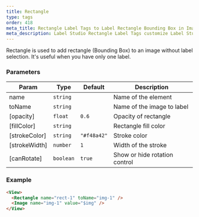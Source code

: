 ```yaml
---
title: Rectangle
type: tags
order: 418
meta_title: Rectangle Label Tags to Label Rectangle Bounding Box in Images
meta_description: Label Studio Rectangle Label Tags customize Label Studio to label rectangle bounding boxes in images for machine learning and data science projects.
---
```


Rectangle is used to add rectangle (Bounding Box) to an image without label selection. It's useful when you have
only one label.

### Parameters

| Param | Type | Default | Description |
| --- | --- | --- | --- |
| name | <code>string</code> |  | Name of the element |
| toName | <code>string</code> |  | Name of the image to label |
| [opacity] | <code>float</code> | <code>0.6</code> | Opacity of rectangle |
| [fillColor] | <code>string</code> |  | Rectangle fill color |
| [strokeColor] | <code>string</code> | <code>&quot;#f48a42&quot;</code> | Stroke color |
| [strokeWidth] | <code>number</code> | <code>1</code> | Width of the stroke |
| [canRotate] | <code>boolean</code> | <code>true</code> | Show or hide rotation control |

### Example
```html
<View>
  <Rectangle name="rect-1" toName="img-1" />
  <Image name="img-1" value="$img" />
</View>
```
